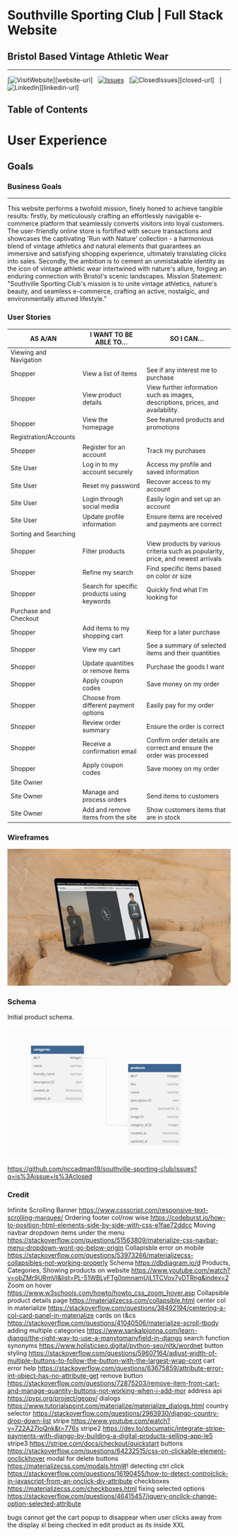 # Southville Sporting Club | Full Stack Website

## Bristol Based Vintage Athletic Wear
-------
[![VisitWebsite][website-shield]][website-url]&nbsp;&nbsp;
[![Issues][issues-shield]][issues-url]&nbsp;&nbsp;
[![ClosedIssues][closed-shield]][closed-url]&nbsp;&nbsp;
[![LinkedIn][linkedin-shield]][linkedin-url]

## Table of Contents 



# User Experience 

## Goals

### Business Goals
------
This website performs a twofold mission, finely honed to achieve tangible results: firstly, by meticulously crafting an effortlessly navigable e-commerce platform that seamlessly converts visitors into loyal customers. The user-friendly online store is fortified with secure transactions and showcases the captivating 'Run with Nature' collection - a harmonious blend of vintage athletics and natural elements that guarantees an immersive and satisfying shopping experience, ultimately translating clicks into sales. Secondly, the ambition is to cement an unmistakable identity as the icon of vintage athletic wear intertwined with nature's allure, forging an enduring connection with Bristol's scenic landscapes. 
Mission Statement: "Southville Sporting Club's mission is to unite vintage athletics, nature's beauty, and seamless e-commerce, crafting an active, nostalgic, and environmentally attuned lifestyle."

### User Stories 

| AS A/AN | I WANT TO BE ABLE TO… | SO I CAN… |
| --------------- | --------------- | --------------- |
| Viewing and Navigation |
| Shopper | View a list of items | See if any interest me to purchase |
| Shopper  | View product details | View further information such as images, descriptions, prices, and availability.
| Shopper | View the homepage  | See featured products and promotions |
| Registration/Accounts |
| Shopper | Register for an account | Track my purchases |
| Site User | Log in to my account securely | Access my profile and saved information |
| Site User | Reset my password | Recover access to my account |
| Site User | Login through social media | Easily login and set up an account |
| Site User | Update profile information | Ensure items are received and payments are correct |
| Sorting and Searching |
| Shopper | Filter products | View products by various criteria such as popularity, price, and newest arrivals |
| Shopper | Refine my search | Find specific items based on color or size |
| Shopper | Search for specific products using keywords | Quickly find what I'm looking for |
| Purchase and Checkout |
| Shopper | Add items to my shopping cart | Keep for a later purchase |
| Shopper | View my cart | See a summary of selected items and their quantities |
| Shopper | Update quantities or remove items | Purchase the goods I want |
| Shopper | Apply coupon codes | Save money on my order |
| Shopper | Choose from different payment options | Easily pay for my order |
| Shopper | Review order summary | Ensure the order is correct |
| Shopper | Receive a confirmation email | Confirm order details are correct and ensure the order was processed |
| Shopper | Apply coupon codes | Save money on my order |
| Site Owner |
| Site Owner | Manage and process orders | Send items to customers |
| Site Owner | Add and remove items from the site |  Show customers items that are in stock |

### Wireframes

![Add Initial Mockup](media/readme/initial-mockup.png)

### Schema

Initial product schema. 

![Product Schema](media/readme/products-schema.png)


<!-- MARKDOWN LINKS & IMAGES -->
[issues-shield]: https://img.shields.io/badge/ISSUES-2%20OPEN-yellow?style=for-the-badge&logo=closed
<!-- [issues-url]:  -->
[closed-shield]: https://img.shields.io/badge/CLOSED%20ISSUES-11%20CLOSED-blue?style=for-the-badge&logo=closed
<!-- [closed-url]:  -->
[linkedin-shield]: https://img.shields.io/badge/-LinkedIn-black.svg?style=for-the-badge&logo=linkedin&colorB=555
<!-- [linkedin-url]:  -->
[website-shield]: https://img.shields.io/badge/VISIT%20WEBSITE-HERE-green?style=for-the-badge&logo=closed
<!-- [website-url]:  -->
[issues-url]:https://github.com/nccadman19/southville-sporting-club/issues
<!--- [issues-url] -->
https://github.com/nccadman19/southville-sporting-club/issues?q=is%3Aissue+is%3Aclosed
<!--- [closed-url] -->

### Credit

Infinite Scrolling Banner
https://www.cssscript.com/responsive-text-scrolling-marquee/
Ordering footer col/row wise
https://codeburst.io/how-to-position-html-elements-side-by-side-with-css-e1fae72ddcc
Moving navbar dropdown items under the menu
https://stackoverflow.com/questions/51563809/materialize-css-navbar-menu-dropdown-wont-go-below-origin
Collapisble error on mobile 
https://stackoverflow.com/questions/53973266/materializecss-collapsibles-not-working-properly
Schema
https://dbdiagram.io/d
Products, Categories, Showing products on website
https://www.youtube.com/watch?v=obZMr9URmVI&list=PL-51WBLyFTg0omnamUjL1TCVov7yDTRng&index=2
Zoom on hover
https://www.w3schools.com/howto/howto_css_zoom_hover.asp
Collapsible product details page
https://materializecss.com/collapsible.html
center col in materialize 
https://stackoverflow.com/questions/38492194/centering-a-col-card-panel-in-materialize
cards on t&cs
https://stackoverflow.com/questions/41040506/materialize-scroll-tbody
adding multiple categories
https://www.sankalpjonna.com/learn-django/the-right-way-to-use-a-manytomanyfield-in-django
search function synonyms 
https://www.holisticseo.digital/python-seo/nltk/wordnet
button styling
https://stackoverflow.com/questions/59607164/adjust-width-of-multiple-buttons-to-follow-the-button-with-the-largest-wrap-cont
cart error help
https://stackoverflow.com/questions/63675859/attribute-error-int-object-has-no-attribute-get
remove button
https://stackoverflow.com/questions/72875203/remove-item-from-cart-and-manage-quantity-buttons-not-working-when-i-add-mor
address api
https://pypi.org/project/geopy/
dialogs
https://www.tutorialspoint.com/materialize/materialize_dialogs.html
country selector
https://stackoverflow.com/questions/2963930/django-country-drop-down-list
stripe
https://www.youtube.com/watch?v=722A27IoQnk&t=776s
stripe2
https://dev.to/documatic/integrate-stripe-payments-with-django-by-building-a-digital-products-selling-app-le5
stripe3
https://stripe.com/docs/checkout/quickstart
buttons
https://stackoverflow.com/questions/64232515/css-on-clickable-element-onclickhover
modal for delete buttons
https://materializecss.com/modals.html#!
detecting ctrl click
https://stackoverflow.com/questions/16190455/how-to-detect-controlclick-in-javascript-from-an-onclick-div-attribute
checkboxes
https://materializecss.com/checkboxes.html
fixing selected options
https://stackoverflow.com/questions/46415457/jquery-onclick-change-option-selected-attribute


bugs
cannot get the cart popup to disappear when user clicks away from the display
xl being checked in edit product as its inside XXL 
